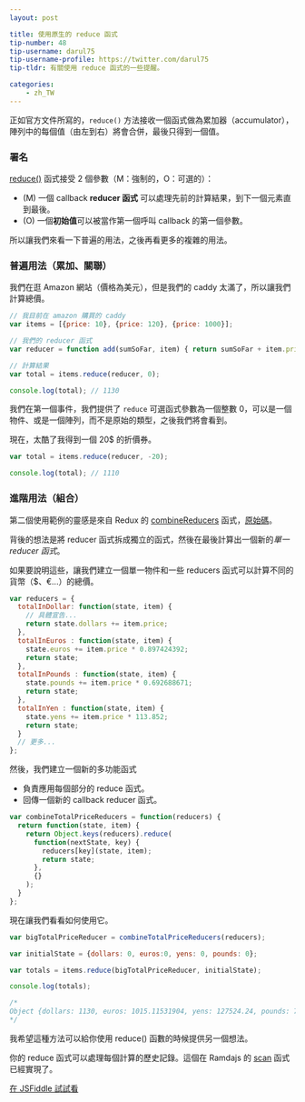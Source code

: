 ```yaml
---
layout: post

title: 使用原生的 reduce 函式
tip-number: 48
tip-username: darul75
tip-username-profile: https://twitter.com/darul75
tip-tldr: 有關使用 reduce 函式的一些提醒。

categories:
    - zh_TW
---
```


正如官方文件所寫的，`reduce()` 方法接收一個函式做為累加器（accumulator），陣列中的每個值（由左到右）將會合併，最後只得到一個值。

### 署名

[reduce()](https://developer.mozilla.org/en-US/docs/Web/JavaScript/Reference/Global_Objects/Array/Reduce) 函式接受 2 個參數（M：強制的，O：可選的）：

- (M) 一個 callback **reducer 函式** 可以處理先前的計算結果，到下一個元素直到最後。
- (O) 一個**初始值**可以被當作第一個呼叫 callback 的第一個參數。

所以讓我們來看一下普遍的用法，之後再看更多的複雜的用法。

### 普遍用法（累加、關聯）

我們在逛 Amazon 網站（價格為美元），但是我們的 caddy 太滿了，所以讓我們計算總價。

```javascript
// 我目前在 amazon 購買的 caddy
var items = [{price: 10}, {price: 120}, {price: 1000}];

// 我們的 reducer 函式
var reducer = function add(sumSoFar, item) { return sumSoFar + item.price; };

// 計算結果
var total = items.reduce(reducer, 0);

console.log(total); // 1130
```

我們在第一個事件，我們提供了 `reduce` 可選函式參數為一個整數 0，可以是一個物件、或是一個陣列，而不是原始的類型，之後我們將會看到。

現在，太酷了我得到一個 20$ 的折價券。

```javascript
var total = items.reduce(reducer, -20);

console.log(total); // 1110
```

### 進階用法（組合）

第二個使用範例的靈感是來自 Redux 的 [combineReducers](http://redux.js.org/docs/api/combineReducers.html) 函式，[原始碼](https://github.com/reactjs/redux/blob/master/src/combineReducers.js#L93)。

背後的想法是將 reducer 函式拆成獨立的函式，然後在最後計算出一個新的*單一 reducer 函式*。

如果要說明這些，讓我們建立一個單一物件和一些 reducers 函式可以計算不同的貨幣（$、€...）的總價。

```javascript
var reducers = {
  totalInDollar: function(state, item) {
    // 具體宣告...
    return state.dollars += item.price;
  },
  totalInEuros : function(state, item) {
    state.euros += item.price * 0.897424392;
    return state;
  },
  totalInPounds : function(state, item) {
    state.pounds += item.price * 0.692688671;
    return state;
  },
  totalInYen : function(state, item) {
    state.yens += item.price * 113.852;
    return state;
  }
  // 更多...
};
```

然後，我們建立一個新的多功能函式

- 負責應用每個部分的 reduce 函式。
- 回傳一個新的 callback reducer 函式。

```javascript
var combineTotalPriceReducers = function(reducers) {
  return function(state, item) {
    return Object.keys(reducers).reduce(
      function(nextState, key) {
        reducers[key](state, item);
        return state;
      },
      {}
    );
  }
};
```

現在讓我們看看如何使用它。

```javascript
var bigTotalPriceReducer = combineTotalPriceReducers(reducers);

var initialState = {dollars: 0, euros:0, yens: 0, pounds: 0};

var totals = items.reduce(bigTotalPriceReducer, initialState);

console.log(totals);

/*
Object {dollars: 1130, euros: 1015.11531904, yens: 127524.24, pounds: 785.81131152}
*/
```


我希望這種方法可以給你使用 reduce() 函數的時候提供另一個想法。

你的 reduce 函式可以處理每個計算的歷史記錄。這個在 Ramdajs 的 [scan](http://ramdajs.com/docs/#scan) 函式已經實現了。

[在 JSFiddle 試試看](https://jsfiddle.net/darul75/81tgt0cd/)
